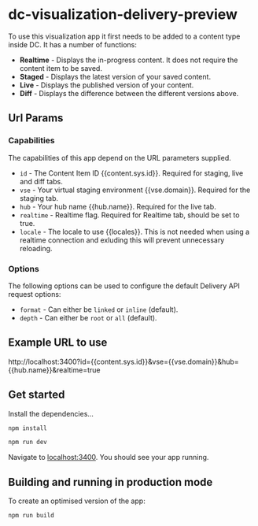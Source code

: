# dc-visualization-delivery-preview

To use this visualization app it first needs to be added to a content type inside DC. It has a number of functions:
  * **Realtime** - Displays the in-progress content. It does not require the content item to be saved.
  * **Staged** - Displays the latest version of your saved content.
  * **Live** - Displays the published version of your content.
  * **Diff** - Displays the difference between the different versions above.
## Url Params
### Capabilities
  <p>The capabilities of this app depend on the URL parameters supplied.</p>
  
  * `id` - The Content Item ID {{content.sys.id}}. Required for staging, live and diff tabs.
  * `vse` - Your virtual staging environment {{vse.domain}}. Required for the staging tab.
  * `hub` - Your hub name {{hub.name}}. Required for the live tab.
  * `realtime` - Realtime flag. Required for Realtime tab, should be set to true.
  * `locale` - The locale to use {{locales}}. This is not needed when using a realtime connection and exluding this will prevent unnecessary reloading.
  
### Options
  <p>The following options can be used to configure the default Delivery API request options:</p>
  
  * `format` - Can either be `linked` or `inline` (default).
  * `depth` - Can either be `root` or `all` (default).
  
  <h2>Example URL to use</h2>
http://localhost:3400?id={{content.sys.id}}&vse={{vse.domain}}&hub={{hub.name}}&realtime=true

## Get started

Install the dependencies...

```bash
npm install
```

```bash
npm run dev
```

Navigate to [localhost:3400](http://localhost:3400). You should see your app running. 

## Building and running in production mode

To create an optimised version of the app:

```bash
npm run build
```